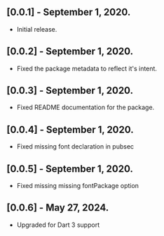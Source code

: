 ## [0.0.1] - September 1, 2020.

* Initial release.

## [0.0.2] - September 1, 2020.

* Fixed the package metadata to reflect it's intent.

## [0.0.3] - September 1, 2020.

* Fixed README documentation for the package.

## [0.0.4] - September 1, 2020.

* Fixed missing font declaration in pubsec

## [0.0.5] - September 1, 2020.

* Fixed missing missing fontPackage option

## [0.0.6] - May 27, 2024.

* Upgraded for Dart 3 support